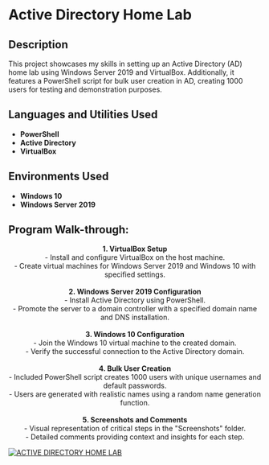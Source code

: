 <h1>Active Directory Home Lab</h1>

<!--### [YouTube Demonstration](https://youtu.be/7eJexJVCqJo)-->

<h2>Description</h2>
<p>
  This project showcases my skills in setting up an Active Directory (AD) home lab using Windows Server 2019 and VirtualBox. Additionally, it features a PowerShell script for bulk user creation in AD, creating 1000 users for testing and demonstration purposes.
</p>

<h2>Languages and Utilities Used</h2>

<ul>
  <li><b>PowerShell</b></li>
  <li><b>Active Directory</b></li>
  <li><b>VirtualBox</b></li>
</ul>

<h2>Environments Used </h2>

<ul>
  <li><b>Windows 10</b></li>
  <li><b>Windows Server 2019</b></li>
</ul>

<h2>Program Walk-through:</h2>

<p align="center">
  <strong>1. VirtualBox Setup</strong> <br/>
  - Install and configure VirtualBox on the host machine. <br/>
  - Create virtual machines for Windows Server 2019 and Windows 10 with specified settings.
  <br />
  <br />
  <strong>2. Windows Server 2019 Configuration</strong> <br/>
  - Install Active Directory using PowerShell. <br/>
  - Promote the server to a domain controller with a specified domain name and DNS installation.
  <br />
  <br />
  <strong>3. Windows 10 Configuration</strong> <br/>
  - Join the Windows 10 virtual machine to the created domain. <br/>
  - Verify the successful connection to the Active Directory domain.
  <br />
  <br />
  <strong>4. Bulk User Creation</strong> <br/>
  - Included PowerShell script creates 1000 users with unique usernames and default passwords. <br/>
  - Users are generated with realistic names using a random name generation function.
  <br />
  <br />
  <strong>5. Screenshots and Comments</strong> <br/>
  - Visual representation of critical steps in the "Screenshots" folder. <br/>
  - Detailed comments providing context and insights for each step.
</p>

[![ACTIVE DIRECTORY HOME LAB](https://img.youtube.com/Mo4wBUCzg0o//0.jpg)](https://www.youtube.com/watch?v=Mo4wBUCzg0o)



<!--```diff
- text in red
+ text in green
! text in orange
# text in gray
@@ text in purple (and bold)@@
```-->
